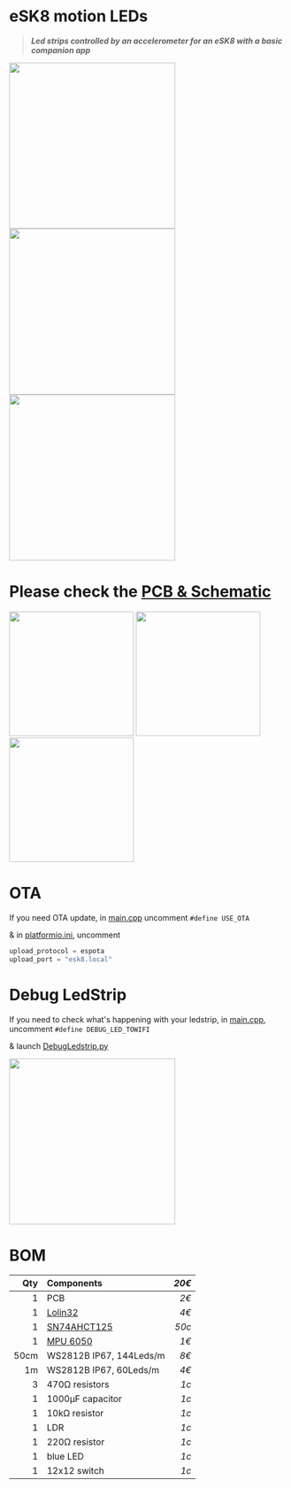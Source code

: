 # eSK8 motion LEDs
> ***Led strips controlled by an accelerometer for an eSK8 with a basic companion app***

<img src="https://media.giphy.com/media/IhCHKo42Hx7WFkRmzQ/giphy.gif" height="300"> <img src="https://media.giphy.com/media/fY5xLxGayUptPZuTfG/giphy.gif" height="300"> <img src="https://media.giphy.com/media/RfYtkG17dUJyVmbPet/giphy.gif" height="300"> 

# Please check the [PCB & Schematic](https://easyeda.com/seb.morin/esk8) 

[<img src="https://image.easyeda.com/histories/aaf838e4a54c468f9502dc529522ac38.png" height="225">](https://easyeda.com/seb.morin/esk8) [<img src="https://i.imgur.com/bn5Pk2N.jpg" height="225">](https://easyeda.com/seb.morin/esk8) [<img src="https://i.imgur.com/fsrZ5Zs.jpg" height="225">](https://easyeda.com/seb.morin/esk8)

# OTA
If you need OTA update, in [main.cpp](https://github.com/sebdelsol/Esk8/blob/master/src/main.cpp) uncomment ```#define USE_OTA ```

& in [platformio.ini](https://github.com/sebdelsol/Esk8/blob/master/platformio.ini), uncomment
```Python 
upload_protocol = espota
upload_port = "esk8.local"
```
#  Debug LedStrip
If you need to check what's happening with your ledstrip, in [main.cpp](https://github.com/sebdelsol/Esk8/blob/master/src/main.cpp), uncomment ```#define DEBUG_LED_TOWIFI``` 

& launch [DebugLedstrip.py](https://github.com/sebdelsol/Esk8/blob/master/DebugLedstrip.py)

<img src="https://media.giphy.com/media/eJFgXPfn9yUhgEfCkM/giphy.gif" height="300">

# BOM

Qty | Components | *20€*
---:| :---| ---:
1| PCB| *2€*
1|[Lolin32](https://wiki.wemos.cc/products:lolin32:lolin32)| *4€*
1|[SN74AHCT125](https://www.ti.com/product/SN74AHCT125) | *50c*
1|[MPU 6050](https://invensense.tdk.com/products/motion-tracking/6-axis/mpu-6050/) | *1€*
50cm|WS2812B IP67, 144Leds/m | *8€*
1m|WS2812B IP67, 60Leds/m | *4€*
3|470Ω resistors | *1c*
1|1000μF capacitor | *1c*
1|10kΩ resistor | *1c*
1|LDR | *1c*
1|220Ω resistor | *1c*
1|blue LED | *1c*
1|12x12 switch | *1c*
 ```
